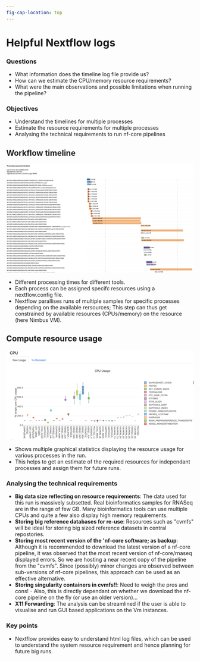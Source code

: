 ```yaml
---
fig-cap-location: top
---
```


# **Helpful Nextflow logs**


<div class="questions">

### **Questions**

- What information does the timeline log file provide us?
- How can we estimate the CPU/memory resource requirements?
- What were the main observations and possible limitations when running the pipeline?
</div>  

<div class="objectives">

### **Objectives**

- Understand the timelines for multiple processes
- Estimate the resource requirements for multiple processes
- Analysing the technical requirements to run nf-core pipelines

</div>  


## **Workflow timeline**

![](/fig/timeline.png)

- Different processing times for different tools.
- Each process can be assigned specifc resources using a nextflow.config file.
- Nextflow parallises runs of multiple samples for specific processes depending on the available rersources; This step can thus get constrained by available resources (CPUs/memory) on the resource (here Nimbus VM).


## **Compute resource usage**
![](/fig/cpu_usage.png)

- Shows multiple graphical statistics displaying the resource usage for various processes in the run.
- This helps to get an estimate of the required resources for independant processes and assign them for future runs.


### Analysing the technical requirements
- **Big data size reflecting on resource requirements**: The data used for this run is massively subsetted. Real bioinformatics samples for RNASeq are in the range of few GB. Many bioinformatics tools can use multiple CPUs and quite a few also display high memory requirements.
- **Storing big reference databases for re-use**: Resources such as "cvmfs" will be ideal for storing big sized reference datasets in central repostories. 
- **Storing most recent version of the 'nf-core software; as backup**: Although it is recommended to download the latest version of a nf-core pipeline, it was observed that the most recent version of nf-core/rnaseq displayed errors. So we are hosting a near recent copy of the pipeline from the "cvmfs". Since (possibly) minor changes are observed between sub-versions of nf-core pipelines, this approach can be used as an effective alternative.
- **Storing singularity containers in cvmfs!!**: Need to weigh the pros and cons! - Also,  this is directly dependant on whether we download the nf-core pipeline on the fly (or use an older version)...
- **X11 Forwarding**: The analysis can be streamlined if the user is able to visualise and run GUI based applications on the Vm instances.


<div class="keypoints">

### **Key points**
- Nextflow provides easy to understand html log files, which can be used to understand the system resource requirement and hence planning for future big runs.
</div>  
